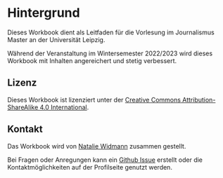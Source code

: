 # Hintergrund


Dieses Workbook dient als Leitfaden für die Vorlesung im Journalismus Master an der Universität Leipzig.

Während der Veranstaltung im Wintersemester 2022/2023 wird dieses Workbook mit Inhalten angereichert und stetig verbessert.


## Lizenz

Dieses Workbook ist lizenziert unter der [Creative Commons  Attribution-ShareAlike 4.0 International](https://creativecommons.org/licenses/by-sa/4.0/).



## Kontakt

Das Workbook wird von [Natalie Widmann](https://tilana.github.io/) zusammen gestellt.

Bei Fragen oder Anregungen kann ein [Github Issue]() erstellt oder die Kontaktmöglichkeiten auf der Profilseite genutzt werden.

